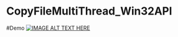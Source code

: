 # CopyFileMultiThread_Win32API

#Demo
[![IMAGE ALT TEXT HERE](https://i.ytimg.com/vi_webp/heP2PvMezx0/hqdefault.webp)](https://www.youtube.com/watch?v=heP2PvMezx0)
